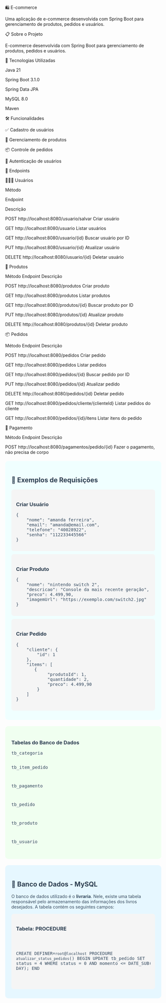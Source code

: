 🛍️ E-commerce

Uma aplicação de e-commerce desenvolvida com Spring Boot para gerenciamento de produtos, pedidos e usuários.

📋 Sobre o Projeto

E-commerce desenvolvida com Spring Boot para gerenciamento de produtos, pedidos e usuários.

🚀 Tecnologias Utilizadas


Java 21

Spring Boot 3.1.0

Spring Data JPA

MySQL 8.0

Maven


🛠️ Funcionalidades

✅ Cadastro de usuários

🛒 Gerenciamento de produtos

📦 Controle de pedidos

🔐 Autenticação de usuários


📝 Endpoints


👨‍👦‍👦 Usuários



Método

Endpoint

Descrição



POST
http://localhost:8080/usuario/salvar
Criar usuário


GET
http://localhost:8080/usuario
Listar usuários


GET
http://localhost:8080/usuario/{id}
Buscar usuário por ID


PUT
http://localhost:8080/usuario/{id}
Atualizar usuário


DELETE
http://localhost:8080/usuario/{id}
Deletar usuário


🛒 Produtos



Método
Endpoint
Descrição



POST
http://localhost:8080/produtos
Criar produto


GET
http://localhost:8080/produtos
Listar produtos


GET
http://localhost:8080/produtos/{id}
Buscar produto por ID


PUT
http://localhost:8080/produtos/{id}
Atualizar produto


DELETE
http://localhost:8080/produtos/{id}
Deletar produto


📦 Pedidos



Método
Endpoint
Descrição



POST
http://localhost:8080/pedidos
Criar pedido


GET
http://localhost:8080/pedidos
Listar pedidos


GET
http://localhost:8080/pedidos/{id}
Buscar pedido por ID


PUT
http://localhost:8080/pedidos/{id}
Atualizar pedido


DELETE
http://localhost:8080/pedidos/{id}
Deletar pedido


GET
http://localhost:8080/pedidos/cliente/{clienteId}
Listar pedidos do cliente


GET
http://localhost:8080/pedidos/{id}/itens
Listar itens do pedido


💸 Pagamento



Método
Endpoint
Descrição



POST
http://localhost:8080/pagamentos/pedido/{id}
Fazer o pagamento, não precisa de corpo




<div style="background-color: #f0ffff; padding: 20px; border-radius: 10px; margin: 20px 0;">
  <h2 style="color: #2c3e50;">🎨 Exemplos de Requisições</h2>
  
  <div style="background-color: #f5f5f5; padding: 15px; border-radius: 8px; margin: 10px 0;">
    <h3 style="color: #2c3e50;">Criar Usuário</h3>
    <pre style="color: #34495e;">
{
    "nome": "amanda ferreira",
    "email": "amanda@email.com",
    "telefone": "40028922",
    "senha": "112233445566"
}</pre>
  </div>

  <div style="background-color: #f5f5f5; padding: 15px; border-radius: 8px; margin: 10px 0;">
    <h3 style="color: #2c3e50;">Criar Produto</h3>
    <pre style="color: #34495e;">
{
    "nome": "nintendo switch 2",
    "descricao": "Console da mais recente geração",
    "preco": 4.499,90,
    "imagemUrl": "https://exemplo.com/switch2.jpg"
}</pre>
  </div>

  <div style="background-color: #f5f5f5; padding: 15px; border-radius: 8px; margin: 10px 0;">
    <h3 style="color: #2c3e50;">Criar Pedido</h3>
    <pre style="color: #34495e;">
{
    "cliente": {
        "id": 1
    },
    "items": [
       {
            "produtoId": 1,
            "quantidade": 2,
            "preco": 4.499,90
        }
    ]
}</pre>
  </div>
</div>


<div style="background-color: #f0fff0; padding: 20px; border-radius: 10px; margin: 20px 0;">
  <h3 style="color: #2c3e50;">Tabelas do Banco de Dados</h3>
  <pre style="color: #34495e;">
tb_categoria

tb_item_pedido

tb_pagamento

tb_pedido

tb_produto

tb_usuario
</pre>
</div>


<div style="background-color: #e6f7ff; padding: 20px; border-radius: 10px; margin: 20px 0;"> <h2 style="color: #2c3e50;">💾 Banco de Dados - MySQL</h2> <p style="color: #34495e;">O banco de dados utilizado é o <strong>livraria</strong>. Nele, existe uma tabela responsável pelo armazenamento das informações dos livros desejados. A tabela contém os seguintes campos:</p> <div style="background-color: #f5f5f5; padding: 15px; border-radius: 8px; margin: 10px 0;"> <h3 style="color: #2c3e50;">Tabela: PROCEDURE</h3> <pre style="color: #34495e;"> 


CREATE DEFINER=`root`@`localhost` PROCEDURE `atualizar_status_pedidos`()
BEGIN
    UPDATE tb_pedido
    SET status = 4
    WHERE status = 0
    AND momento <= DATE_SUB(NOW(), INTERVAL 3 DAY);
END

</div> </div>
